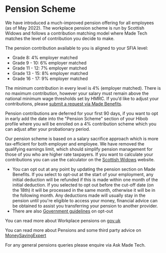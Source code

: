 # Pension Scheme

We have introduced a much-improved pension offering for all employees (as of May 2022). The workplace pension scheme is run by Scottish Widows and follows a contribution matching model where Made Tech matches the level of contribution you decide to make.

The pension contribution available to you is aligned to your SFIA level:
- Grade 8: 4% employer matched
- Grade 9 - 10: 6% employer matched
- Grade 11 - 12: 7% employer matched
- Grade 13 - 15: 8% employer matched
- Grade 16 - 17: 9% employer matched

The minimum contribution in every level is 4% (employer matched).
There is no maximum contribution, however your salary must remain above the national minimum wage thresholds set by HMRC.
If you’d like to adjust your contributions, please [submit a request via Made Benefits]([https://madetech.happl.com/]).

Pension contributions are deferred for your first 90 days, if you want to opt in early add the date into the "Pension Scheme" section of your Hibob profile where you will be enrolled on a 4% contribution scheme which you can adjust after your probationary period.

Our pension scheme is based on a salary sacrifice approach which is more tax-efficient for both employer and employee. We have removed the qualifying earnings limit, which should simplify pension management for those of you who are higher rate taxpayers. If you want to calculate your contributions you can use the calculator on the [Scottish Widows](https://www.scottishwidows.co.uk/retirement/calculators-tools/how-do-you-pay-to-your-pension/salary-sacrifice/) website.

- You can opt out at any point by updating the pension section on Made Benefits. If you select to opt-out at the start of your employment, any initial deduction will be refunded if this is made within one month of the initial deduction. If you selected to opt out before the cut-off date (on the 18th) it will be processed in the same month, otherwise it will be in the following month. 
Any deductions made will usually stay in the pension until you're eligible to access your money, financial advice can be obtained to assist you transferring your pension to another provider.
- There are also [Government guidelines](https://www.gov.uk/workplace-pensions/if-you-want-to-leave-your-workplace-pension-scheme) on opt-out

You can read more about Workplace pensions on [gov.uk](https://www.gov.uk/workplace-pensions/about-workplace-pensions)

You can read more about Pensions and some third party advice on [MoneySavingExpert](http://www.moneysavingexpert.com/savings/discount-pensions)

For any general pensions queries please enquire via Ask Made Tech.
